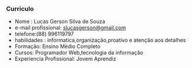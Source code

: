 ###  Curriculo

- Nome : Lucas Gerson Silva de Souza
- e-mail profissional: slucasgerson@gmail.com
- telefone:(88) 996119797
- habilidades : informatica,organizaçâo,proativo e atençâo aos detalhes
- Formaçâo: Ensino Mèdio Completo
- Cursos: Programador Web,tecnologia da informaçâo
- Experiencia Profissional: Jovem Aprendiz
